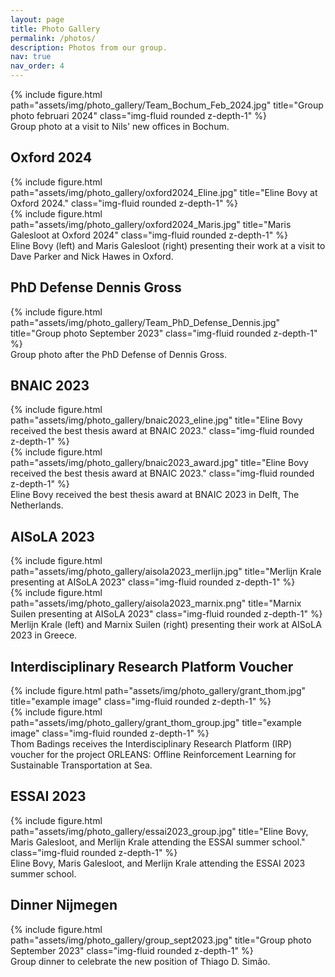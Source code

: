 ```yaml
---
layout: page
title: Photo Gallery
permalink: /photos/
description: Photos from our group.
nav: true
nav_order: 4
---
```



<div class="row">
    <div class="col-sm mt-3 mt-md-0">
        {% include figure.html path="assets/img/photo_gallery/Team_Bochum_Feb_2024.jpg" title="Group photo februari 2024" class="img-fluid rounded z-depth-1" %}
    </div>
</div>
<div class="caption">
Group photo at a visit to Nils' new offices in Bochum.
</div>


## Oxford 2024

<div class="row">
    <div class="col-sm mt-3 mt-md-0">
        {% include figure.html path="assets/img/photo_gallery/oxford2024_Eline.jpg" title="Eline Bovy at Oxford 2024." class="img-fluid rounded z-depth-1" %}
    </div>
    <div class="col-sm mt-3 mt-md-0">
        {% include figure.html path="assets/img/photo_gallery/oxford2024_Maris.jpg" title="Maris Galesloot at Oxford 2024" class="img-fluid rounded z-depth-1" %}
    </div>
</div>
<div class="caption">
	Eline Bovy (left) and Maris Galesloot (right) presenting their work at a visit to Dave Parker and Nick Hawes in Oxford.
</div>

## PhD Defense Dennis Gross


<div class="row">
    <div class="col-sm mt-3 mt-md-0">
        {% include figure.html path="assets/img/photo_gallery/Team_PhD_Defense_Dennis.jpg" title="Group photo September 2023" class="img-fluid rounded z-depth-1" %}
    </div>
</div>
<div class="caption">
Group photo after the PhD Defense of Dennis Gross.
</div>

## BNAIC 2023

<div class="row">
    <div class="col-sm mt-3 mt-md-0">
        {% include figure.html path="assets/img/photo_gallery/bnaic2023_eline.jpg" title="Eline Bovy received the best thesis award at BNAIC 2023." class="img-fluid rounded z-depth-1" %}
    </div>
    <div class="col-sm mt-3 mt-md-0">
        {% include figure.html path="assets/img/photo_gallery/bnaic2023_award.jpg" title="Eline Bovy received the best thesis award at BNAIC 2023." class="img-fluid rounded z-depth-1" %}
    </div>
</div>
<div class="caption">
	Eline Bovy received the best thesis award at BNAIC 2023 in Delft, The Netherlands.
</div>

## AISoLA 2023

<div class="row">
    <div class="col-sm mt-3 mt-md-0">
        {% include figure.html path="assets/img/photo_gallery/aisola2023_merlijn.jpg" title="Merlijn Krale presenting at AISoLA 2023" class="img-fluid rounded z-depth-1" %}
    </div>
    <div class="col-sm mt-3 mt-md-0">
        {% include figure.html path="assets/img/photo_gallery/aisola2023_marnix.png" title="Marnix Suilen presenting at AISoLA 2023" class="img-fluid rounded z-depth-1" %}
    </div>
</div>
<div class="caption">
	Merlijn Krale (left) and Marnix Suilen (right) presenting their work at AISoLA 2023 in Greece.
</div>


## Interdisciplinary Research Platform Voucher


<div class="row">
    <div class="col-sm mt-3 mt-md-0">
        {% include figure.html path="assets/img/photo_gallery/grant_thom.jpg" title="example image" class="img-fluid rounded z-depth-1" %}
    </div>
    <div class="col-sm mt-3 mt-md-0">
        {% include figure.html path="assets/img/photo_gallery/grant_thom_group.jpg" title="example image" class="img-fluid rounded z-depth-1" %}
    </div>
</div>
<div class="caption">
	Thom Badings receives the Interdisciplinary Research Platform (IRP) voucher for the project ORLEANS: Offline Reinforcement Learning for Sustainable Transportation at Sea.
</div>


## ESSAI 2023


<div class="row">
    <div class="col-sm mt-3 mt-md-0">
        {% include figure.html path="assets/img/photo_gallery/essai2023_group.jpg" title="Eline Bovy, Maris Galesloot, and Merlijn Krale attending the ESSAI summer school." class="img-fluid rounded z-depth-1" %}
    </div>
</div>
<div class="caption">
Eline Bovy, Maris Galesloot, and Merlijn Krale attending the ESSAI 2023 summer school.
</div>


## Dinner Nijmegen


<div class="row">
    <div class="col-sm mt-3 mt-md-0">
        {% include figure.html path="assets/img/photo_gallery/group_sept2023.jpg" title="Group photo September 2023" class="img-fluid rounded z-depth-1" %}
    </div>
</div>
<div class="caption">
Group dinner to celebrate the new position of Thiago D. Simão.
</div>